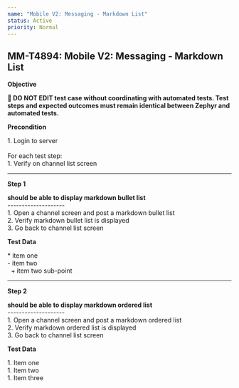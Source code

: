 ```yaml
---
name: "Mobile V2: Messaging - Markdown List"
status: Active
priority: Normal
---
```


## MM-T4894: Mobile V2: Messaging - Markdown List

**Objective**

**🛑 DO NOT EDIT test case without coordinating with automated tests. Test steps and expected outcomes must remain identical between Zephyr and automated tests.**

**Precondition**

1\. Login to server\
\
For each test step:\
1\. Verify on channel list screen

---

**Step 1**

**should be able to display markdown bullet list**\
\--------------------\
1\. Open a channel screen and post a markdown bullet list\
2\. Verify markdown bullet list is displayed\
3\. Go back to channel list screen

**Test Data**

\* item one\
\- item two\
  + item two sub-point

---

**Step 2**

**should be able to display markdown ordered list**\
\--------------------\
1\. Open a channel screen and post a markdown ordered list\
2\. Verify markdown ordered list is displayed\
3\. Go back to channel list screen

**Test Data**

1\. Item one\
1\. Item two\
1\. Item three
